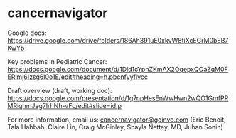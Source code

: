 # cancernavigator

Google docs:
https://drive.google.com/drive/folders/186Ah391uE0xkvW8tiXcEGrM0bEB7KwYb

Key problems in Pediatric Cancer:
https://docs.google.com/document/d/1Dld1cYpnZKmAX2OqepxQOaZqM0FERimj6Izsg6l0o1E/edit#heading=h.pbcnfyyflvcc

Draft overview (draft, working doc):
https://docs.google.com/presentation/d/1g7npHesEnWwHwn2wQO1GmfPRMRiqhmJeg7IrhNh-vFc/edit#slide=id.p

For more information, email us: cancernavigator@goinvo.com
(Eric Benoit, Tala Habbab, Claire Lin, Craig McGinley, Shayla Nettey, MD, Juhan Sonin)
